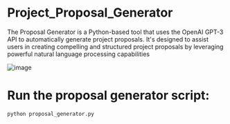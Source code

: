 # Project_Proposal_Generator
The Proposal Generator is a Python-based tool that uses the OpenAI GPT-3 API to automatically generate project proposals. It's designed to assist users in creating compelling and structured project proposals by leveraging powerful natural language processing capabilities

![image](https://github.com/codeprofile/Project_Proposal_Generator/assets/94001814/48bb9724-4b79-4d07-92dc-49a9b65235c6)

# Run the proposal generator script:
`python proposal_generator.py`
